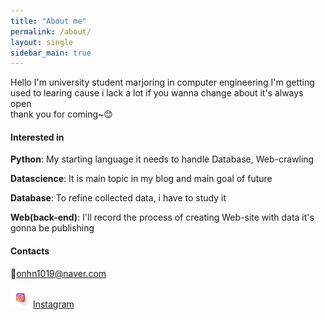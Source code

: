 ```yaml
---
title: "About me"
permalink: /about/
layout: single
sidebar_main: true
---
```


Hello I'm university student marjoring in computer engineering
I'm getting used to learing cause i lack a lot
if you wanna change about  it's always open  
thank you for coming~😊



#### Interested in

**Python**:  My starting language it needs to handle Database, Web-crawling

**Datascience**:  It is main topic in my blog and main goal of future

**Database**:  To refine collected data, i have to study it

**Web(back-end)**:  I'll record the process of creating Web-site with data  it's gonna be publishing



#### Contacts

📧onhn1019@naver.com

 ![instagram](../images/about/instagram-16346474437881.png) [Instagram](https://instagram.com/_don99y)

